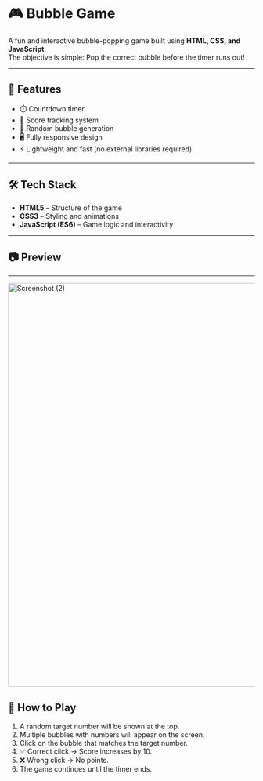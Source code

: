 # 🎮 Bubble Game

A fun and interactive bubble-popping game built using **HTML, CSS, and JavaScript**.  
The objective is simple: Pop the correct bubble before the timer runs out!

---

## 🚀 Features
- ⏱️ Countdown timer  
- 🎯 Score tracking system  
- 🔢 Random bubble generation  
- 🖥️ Fully responsive design  
- ⚡ Lightweight and fast (no external libraries required)

---

## 🛠️ Tech Stack
- **HTML5** – Structure of the game  
- **CSS3** – Styling and animations  
- **JavaScript (ES6)** – Game logic and interactivity  

---

## 📷 Preview


---
<img width="1920" height="824" alt="Screenshot (2)" src="https://github.com/user-attachments/assets/cd000324-9860-4936-9d10-8f856a13f030" />

## 🎲 How to Play
1. A random target number will be shown at the top.  
2. Multiple bubbles with numbers will appear on the screen.  
3. Click on the bubble that matches the target number.  
4. ✅ Correct click → Score increases by 10.  
5. ❌ Wrong click → No points.  
6. The game continues until the timer ends.  



